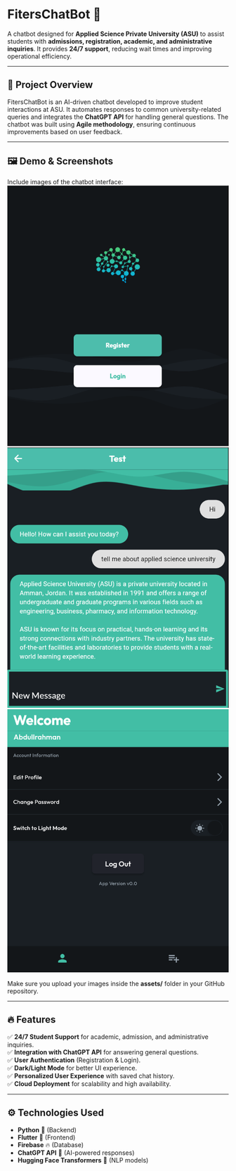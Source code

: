 # FitersChatBot 🤖  
A chatbot designed for **Applied Science Private University (ASU)** to assist students with **admissions, registration, academic, and administrative inquiries**. It provides **24/7 support**, reducing wait times and improving operational efficiency.

---

## 📌 Project Overview  
FitersChatBot is an AI-driven chatbot developed to improve student interactions at ASU. It automates responses to common university-related queries and integrates the **ChatGPT API** for handling general questions. The chatbot was built using **Agile methodology**, ensuring continuous improvements based on user feedback.

---

## 🖼️ Demo & Screenshots  
Include images of the chatbot interface:  
![Home Page](https://github.com/asaad2k/FitersChatBot/blob/master/FitersChatBotPics/HomePage.png?raw=true)  
![Chat Page](https://github.com/asaad2k/FitersChatBot/blob/master/FitersChatBotPics/ChatPage.png?raw=true)  
![Profile Page](https://github.com/asaad2k/FitersChatBot/blob/master/FitersChatBotPics/ProfilePage.png?raw=true)  

Make sure you upload your images inside the **assets/** folder in your GitHub repository.

---

## 🔥 Features  
✅ **24/7 Student Support** for academic, admission, and administrative inquiries.  
✅ **Integration with ChatGPT API** for answering general questions.  
✅ **User Authentication** (Registration & Login).  
✅ **Dark/Light Mode** for better UI experience.  
✅ **Personalized User Experience** with saved chat history.  
✅ **Cloud Deployment** for scalability and high availability.  

---

## ⚙️ Technologies Used  
- **Python** 🐍 (Backend)  
- **Flutter** 📱 (Frontend)  
- **Firebase** 🔥 (Database)  
- **ChatGPT API** 🤖 (AI-powered responses)  
- **Hugging Face Transformers** 🧠 (NLP models)  

